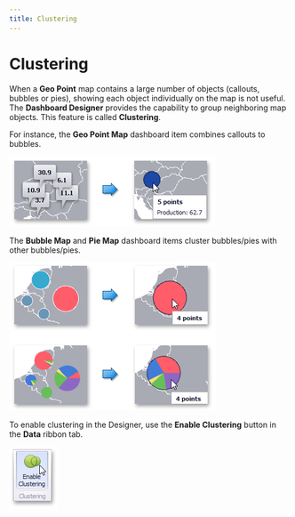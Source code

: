 ```yaml
---
title: Clustering
---
```

# Clustering
When a **Geo Point** map contains a large number of objects (callouts, bubbles or pies), showing each object individually on the map is not useful. The **Dashboard Designer** provides the capability to group neighboring map objects. This feature is called **Clustering**.

For instance, the **Geo Point Map** dashboard item combines callouts to bubbles.

![ClusteredCallouts](../../../../images/Img23590.png)

The **Bubble Map**  and **Pie Map** dashboard items cluster bubbles/pies with other bubbles/pies.

![ClusteringPies](../../../../images/Img23641.png)

To enable clustering in the Designer, use the **Enable Clustering** button in the **Data** ribbon tab.

![ClusteringButton_Ribbon](../../../../images/Img23585.png)